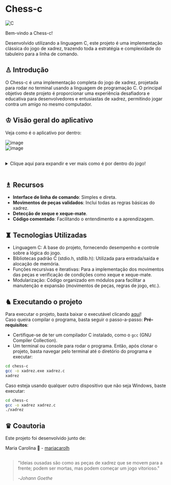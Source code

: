 # Chess-c

![C](https://img.shields.io/badge/c-%2300599C.svg?style=for-the-badge&logo=c&logoColor=white)

Bem-vindo a Chess-c!

Desenvolvido utilizando a linguagem C, este projeto é uma implementação clássica do jogo de xadrez, trazendo toda a estratégia e complexidade do tabuleiro para a linha de comando.

## ♙ Introdução

O Chess-c é uma implementação completa do jogo de xadrez, projetada para rodar no terminal usando a linguagem de programação C.
O principal objetivo deste projeto é proporcionar uma experiência desafiadora e educativa para desenvolvedores e entusiastas de xadrez, permitindo jogar contra um amigo no mesmo computador.

## ♔ Visão geral do aplicativo

Veja como é o aplicativo por dentro:

![image](https://github.com/user-attachments/assets/5c2840f7-00fc-477a-8e63-014f840b864d )
<br>
![image](https://github.com/user-attachments/assets/06fea29d-1668-4124-8ac5-5e76c1bd36b9)

<br>
<details>
    <summary>Clique aqui para expandir e ver mais como é por dentro do jogo!</summary>
  <h3>Ao dar xeque-mate:</h3>
      <img src="https://github.com/user-attachments/assets/d4f0e1d0-20f7-41fd-bf4f-8be0ad04767c" alt="Xeque-mate" height="550px"/>
  <h3>Página de regras:</h3>
     <img src="https://github.com/user-attachments/assets/9dd34ee1-17d9-4ee1-bdc6-2ca08e27491c" alt="Regras"/>
</details>
<br>

## ♗ Recursos

- **Interface de linha de comando**: Simples e direta.
- **Movimentos de peças validados**: Inclui todas as regras básicas do xadrez.
- **Detecção de xeque e xeque-mate**.
- **Código comentado**: Facilitando o entendimento e a aprendizagem.
  
## ♜ Tecnologias Utilizadas
- Linguagem C: A base do projeto, fornecendo desempenho e controle sobre a lógica do jogo.
- Bibliotecas padrão C (stdio.h, stdlib.h): Utilizada para entrada/saída e alocação de memória.
- Funções recursivas e iterativas: Para a implementação dos movimentos das peças e verificação de condições como xeque e xeque-mate.
- Modularização: Código organizado em módulos para facilitar a manutenção e expansão (movimentos de peças, regras de jogo, etc.).

## ♞ Executando o projeto
Para executar o projeto, basta baixar o executável clicando <a href="https://github.com/Gabriel-Vismeck/chess-c/raw/main/xadrez.exe">aqui</a>!
<br>
Caso queira compilar o programa, basta seguir o passo-a-passo:
**Pré-requisitos**:
   - Certifique-se de ter um compilador C instalado, como o `gcc` (GNU Compiler Collection).
   - Um terminal ou console para rodar o programa.
Então, após clonar o projeto, basta navegar pelo terminal até o diretório do programa e executar:
 ```bash
cd chess-c
gcc -o xadrez.exe xadrez.c
xadrez
```
Caso esteja usando qualquer outro dispositivo que não seja Windows, baste executar:
 ```bash
cd chess-c
gcc -o xadrez xadrez.c
./xadrez
```
## ♛ Coautoria

Este projeto foi desenvolvido junto de:

Maria Carolina 🐷 - <a href="https://github.com/mariacarolh">mariacarolh</a>

##
>"Ideias ousadas são como as peças de xadrez que se movem para a frente; podem ser mortas, mas podem começar um jogo vitorioso."
>
>-*Johann Goethe*
